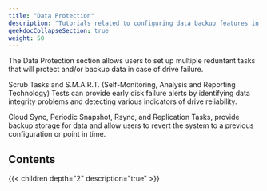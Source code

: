 ```yaml
---
title: "Data Protection"
description: "Tutorials related to configuring data backup features in TrueNAS SCALE."
geekdocCollapseSection: true
weight: 50
---
```


The Data Protection section allows users to set up multiple reduntant tasks that will protect and/or backup data in case of drive failure. 

Scrub Tasks and S.M.A.R.T. (Self-Monitoring, Analysis and Reporting Technology) Tests can provide early disk failure alerts by identifying data integrity problems and detecting various indicators of drive reliability.

Cloud Sync, Periodic Snapshot, Rsync, and Replication Tasks, provide backup storage for data and allow users to revert the system to a previous configuration or point in time.

## Contents

{{< children depth="2" description="true" >}}
